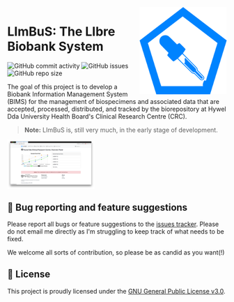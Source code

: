 <img src="limbus/app/static/images/logos/limbus_logo_250px.png" align="right" width="200px">

# LImBuS: The LIbre Biobank System

![GitHub commit activity](https://img.shields.io/github/commit-activity/w/AberystwythSystemsBiology/LImBuS)
![GitHub issues](https://img.shields.io/github/issues/AberystwythSystemsBiology/LImBuS)
![GitHub repo size](https://img.shields.io/github/repo-size/AberystwythSystemsBiology/LImBuS)

The goal of this project is to develop a Biobank Information Management System (BIMS) for the management of biospecimens and associated data that are accepted, processed, distributed, and tracked by the biorepository at Hywel Dda University Health Board's Clinical Research Centre (CRC).

> **Note:** LImBuS is, still very much, in the early stage of development. 


<img src="screenshot.png" align="center" width="200px">


## 🤔 Bug reporting and feature suggestions

Please report all bugs or feature suggestions to the [issues tracker](https://www.github.com/AberystwythSystemsBiology/limbus/issues). Please do not email me directly as I'm struggling to keep track of what needs to be fixed.

We welcome all sorts of contribution, so please be as candid as you want(!)

## 📜 License

This project is proudly licensed under the [GNU General Public License v3.0](https://raw.githubusercontent.com/AberystwythSystemsBiology/limbus/dev/LICENSE).
